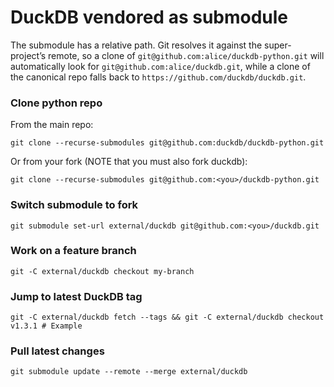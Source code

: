 # DuckDB vendored as submodule

The submodule has a relative path. Git resolves it against the super-project’s remote, so a clone of `git@github.com:alice/duckdb-python.git` will automatically look for `git@github.com:alice/duckdb.git`, while a clone of the canonical repo falls back to
`https://github.com/duckdb/duckdb.git`.

### Clone python repo

From the main repo:
```shell
git clone --recurse-submodules git@github.com:duckdb/duckdb-python.git
```

Or from your fork (NOTE that you must also fork duckdb):
```shell
git clone --recurse-submodules git@github.com:<you>/duckdb-python.git
```

### Switch submodule to fork
```shell
git submodule set-url external/duckdb git@github.com:<you>/duckdb.git
```

### Work on a feature branch
```shell
git -C external/duckdb checkout my-branch
```

### Jump to latest DuckDB tag
```shell
git -C external/duckdb fetch --tags && git -C external/duckdb checkout v1.3.1 # Example
```

### Pull latest changes
```shell
git submodule update --remote --merge external/duckdb
```